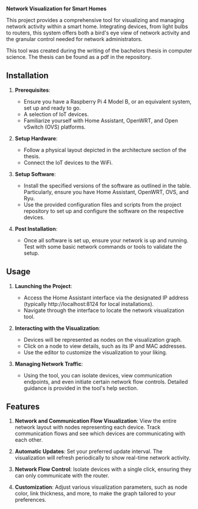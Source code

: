 **Network Visualization for Smart Homes** 

This project provides a comprehensive tool for visualizing and managing network activity within a smart home. Integrating devices, from light bulbs to routers, this system offers both a bird's eye view of network activity and the granular control needed for network administrators.

This tool was created during the writing of the bachelors thesis in computer science. The thesis can be found as a pdf in the repository.

## Installation

1. **Prerequisites**:
   - Ensure you have a Raspberry Pi 4 Model B, or an equivalent system, set up and ready to go.
   - A selection of IoT devices.
   - Familiarize yourself with Home Assistant, OpenWRT, and Open vSwitch (OVS) platforms.
   
2. **Setup Hardware**:
   - Follow a physical layout depicted in the architecture section of the thesis.
   - Connect the IoT devices to the WiFi.

3. **Setup Software**:
   - Install the specified versions of the software as outlined in the table. Particularly, ensure you have Home Assistant, OpenWRT, OVS, and Ryu.
   - Use the provided configuration files and scripts from the project repository to set up and configure the software on the respective devices.

4. **Post Installation**:
   - Once all software is set up, ensure your network is up and running. Test with some basic network commands or tools to validate the setup.

## Usage

1. **Launching the Project**:
   - Access the Home Assistant interface via the designated IP address (typically http://localhost:8124 for local installations).
   - Navigate through the interface to locate the network visualization tool.

2. **Interacting with the Visualization**:
   - Devices will be represented as nodes on the visualization graph.
   - Click on a node to view details, such as its IP and MAC addresses.
   - Use the editor to customize the visualization to your liking.

3. **Managing Network Traffic**:
   - Using the tool, you can isolate devices, view communication endpoints, and even initiate certain network flow controls. Detailed guidance is provided in the tool's help section.

## Features

1. **Network and Communication Flow Visualization**: View the entire network layout with nodes representing each device. Track communication flows and see which devices are communicating with each other.

2. **Automatic Updates**: Set your preferred update interval. The visualization will refresh periodically to show real-time network activity.

3. **Network Flow Control**: Isolate devices with a single click, ensuring they can only communicate with the router.

4. **Customization**: Adjust various visualization parameters, such as node color, link thickness, and more, to make the graph tailored to your preferences.
